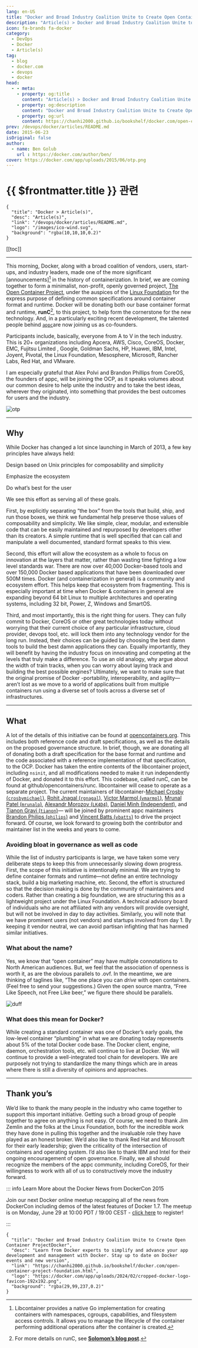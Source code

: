 ```yaml
---
lang: en-US
title: "Docker and Broad Industry Coalition Unite to Create Open Container ProjectDocker"
description: "Article(s) > Docker and Broad Industry Coalition Unite to Create Open Container ProjectDocker"
icon: fa-brands fa-docker
category:
  - DevOps
  - Docker
  - Article(s)
tag:
  - blog
  - docker.com
  - devops
  - docker
head:
  - - meta:
    - property: og:title
      content: "Article(s) > Docker and Broad Industry Coalition Unite to Create Open Container ProjectDocker"
    - property: og:description
      content: "Docker and Broad Industry Coalition Unite to Create Open Container ProjectDocker"
    - property: og:url
      content: https://chanhi2000.github.io/bookshelf/docker.com/open-container-project-foundation.html
prev: /devops/docker/articles/README.md
date: 2015-06-23
isOriginal: false
author:
  - name: Ben Golub
    url : https://docker.com/author/ben/
cover: https://docker.com/app/uploads/2015/06/otp.png
---
```


# {{ $frontmatter.title }} 관련

```component VPCard
{
  "title": "Docker > Article(s)",
  "desc": "Article(s)",
  "link": "/devops/docker/articles/README.md",
  "logo": "/images/ico-wind.svg",
  "background": "rgba(10,10,10,0.2)"
}
```

[[toc]]

---

<SiteInfo
  name="Docker and Broad Industry Coalition Unite to Create Open Container ProjectDocker"
  desc="Learn from Docker experts to simplify and advance your app development and management with Docker. Stay up to date on Docker events and new version"
  url="https://docker.com/blog/open-container-project-foundation"
  logo="https://docker.com/app/uploads/2024/02/cropped-docker-logo-favicon-192x192.png"
  preview="https://docker.com/app/uploads/2015/06/otp.png"/>

This morning, Docker, along with a broad coalition of vendors, users, start-ups, and industry leaders, made one of the more significant [announcements][^1] in the history of containerization. In brief, we are coming together to form a minimalist, non-profit, openly governed project, [<FontIcon icon="fas fa-globe"/>The Open Container Project](https://opencontainers.org), under the auspices of the [<FontIcon icon="fas fa-globe"/>Linux Foundation](https://linuxfoundation.org) for the express purpose of defining common specifications around container format and runtime. Docker will be donating both our base container format and runtime, **runC**[^2], to this project, to help form the cornerstone for the new technology. And, in a particularly exciting recent development, the talented people behind [<FontIcon icon="iconfont icon-github"/>`appc`](https://github.com/appc)are now joining us as co-founders.  

Participants include, basically, everyone from A to V in the tech industry. This is 20+ organizations including Apcera, AWS, Cisco, CoreOS, Docker, EMC, Fujitsu Limited , Google, Goldman Sachs, HP, Huawei, IBM, Intel, Joyent, Pivotal, the Linux Foundation, Mesosphere, Microsoft, Rancher Labs, Red Hat, and VMware.

I am especially grateful that Alex Polvi and Brandon Phillips from CoreOS, the founders of appc, will be joining the OCP, as it speaks volumes about our common desire to help unite the industry and to take the best ideas, wherever they originated, into something that provides the best outcomes for users and the industry.

![otp](https://docker.com/app/uploads/2015/06/otp.png) 

---

## Why

While Docker has changed a lot since launching in March of 2013, a few key principles have always held:

Design based on Unix principles for composability and simplicity  

Emphasize the ecosystem

Do what’s best for the user

We see this effort as serving all of these goals.

First, by explicitly separating “the box” from the tools that build, ship, and run those boxes, we think we fundamental help preserve those values of composability and simplicity. We like simple, clear, modular, and extensible code that can be easily maintained and repurposed by developers other than its creators. A simple runtime that is well specified that can call and manipulate a well documented, standard format speaks to this view.

Second, this effort will allow the ecosystem as a whole to focus on innovation at the layers that matter, rather than wasting time fighting a low level standards war. There are now over 40,000 Docker-based tools and over 150,000 Docker based applications that have been downloaded over 500M times. Docker (and containerization in general) is a community and ecosystem effort. This helps keep that ecosystem from fragmenting. This is especially important at time when Docker & containers in general are expanding beyond 64 bit Linux to multiple architectures and operating systems, including 32 bit, Power, Z, Windows and SmartOS.

Third, and most importantly, this is the right thing for users. They can fully commit to Docker, CoreOS or other great technologies today without worrying that their current choice of any particular infrastructure, cloud provider, devops tool, etc. will lock them into any technology vendor for the long run. Instead, their choices can be guided by choosing the best damn tools to build the best damn applications they can. Equally importantly, they will benefit by having the industry focus on innovating and competing at the levels that truly make a difference. To use an old analogy, why argue about the width of train tracks, when you can worry about laying track and building the best possible engines? Ultimately, we want to make sure that the original promise of Docker -portability, interoperability, and agility—aren’t lost as we move to a world of applications built from multiple containers run using a diverse set of tools across a diverse set of infrastructures.

---

## What

A lot of the details of this initiative can be found at [<FontIcon icon="fas fa-globe"/>opencontainers.org](https://opencontainers.org). This includes both reference code and draft specifications, as well as the details on the proposed governance structure. In brief, though, we are donating all of donating both a draft specification for the base format and runtime and the code associated with a reference implementation of that specification, to the OCP. Docker has taken the entire contents of the libcontainer project, including `nsinit`, and all modifications needed to make it run independently of Docker, and donated it to this effort. This codebase, called runC, can be found at github/opencontainers/runc. libcontainer will cease to operate as a separate project. The current maintainers of libcontainer-[Michael Crosby (<FontIcon icon="fa-brands fa-x-twitter"/>`crosbymichael`)](http://twitter.com/crosbymichael), [Rohit Jnagal (<FontIcon icon="fa-brands fa-x-twitter"/>`rgnagal`)](http://twitter.com/rgnagal), [Victor Marmol (<FontIcon icon="fa-brands fa-x-twitter"/>`vmarmol`)](https://twitter.com/vmarmol), [Mrunal Patel (<FontIcon icon="fa-brands fa-x-twitter"/>`mrunalp`)](https://twitter.com/mrunalp), [Alexandr Morozov (<FontIcon icon="fa-brands fa-x-twitter"/>`LK4D4`)](https://twitter.com/LK4D4), [Daniel Minh (Independent)](https://twitter.com/LK4D4), and [Tianon Gravi (<FontIcon icon="fa-brands fa-x-twitter"/>`tianon`)](https://twitter.com/tianon)— will be joined by prominent appc maintainers [Brandon Philips (<FontIcon icon="fa-brands fa-x-twitter"/>`philips`)](https://twitter.com/philips) and [Vincent Batts (<FontIcon icon="fa-brands fa-x-twitter"/>`vbatts`)](https://twitter.com/vbatts) to drive the project forward. Of course, we look forward to growing both the contributor and maintainer list in the weeks and years to come.

### Avoiding bloat in governance as well as code

While the list of industry participants is large, we have taken some very deliberate steps to keep this from unnecessarily slowing down progress. First, the scope of this initiative is intentionally minimal. We are trying to define container formats and runtime—not define an entire technology stack, build a big marketing machine, etc. Second, the effort is structured so that the decision making is done by the community of maintainers and coders. Rather than creating a big foundation, we are structuring this as a lightweight project under the Linux Foundation. A technical advisory board of individuals who are not affiliated with any vendors will provide oversight, but will not be involved in day to day activities. Similarly, you will note that we have prominent users (not vendors) and startups involved from day 1. By keeping it vendor neutral, we can avoid partisan infighting that has harmed similar initiatives.

### What about the name?

Yes, we know that “open container” may have multiple connotations to North American audiences. But, we feel that the association of openness is worth it, as are the obvious parallels to .ovf. In the meantime, we are thinking of taglines like, “The one place you can *drive* with open containers. (Feel free to send your suggestions.) Given the open source mantra, “Free Like Speech, not Free Like beer,” we figure there should be parallels.

![duff](https://docker.com/app/uploads/2015/06/duff-300x206.png)

### What does this mean for Docker?

While creating a standard container was one of Docker’s early goals, the low-level container “plumbing” in what we are donating today represents about 5% of the total Docker code base. The Docker client, engine, daemon, orchestration tools, etc. will continue to live at Docker. We will continue to provide a well-integrated tool chain for developers. We are purposely not trying to standardize the many things which are in areas where there is still a diversity of opinions and approaches.

---

## Thank you’s

We’d like to thank the many people in the industry who came together to support this important initiative. Getting such a broad group of people together to agree on anything is not easy. Of course, we need to thank Jim Zemlin and the folks at the Linux Foundation, both for the incredible work they have done in pulling this together and the invaluable role they have played as an honest broker. We’d also like to thank Red Hat and Microsoft for their early leadership; given the criticality of the intersection of containers and operating system. I’d also like to thank IBM and Intel for their ongoing encouragement of open governance. Finally, we all should recognize the members of the appc community, including CoreOS, for their willingness to work with all of us to constructively move the industry forward.

[^1]: Libcontainer provides a native Go implementation for creating containers with namespaces, cgroups, capabilities, and filesystem access controls. It allows you to manage the lifecycle of the container performing additional operations after the container is created.
[^2]: For more details on runC, see [**Solomon’s blog post**](/docker.com/runc.md).  

::: info Learn More about the Docker News from DockerCon 2015

<SiteInfo
  name="Docker Online Meetup #21: DockerCon Recap, Mon, Jun 29, 2015, 10:00 AM   | Meetup"
  desc="Docker HQ is buzzing with excitement. By now you may have seen numerous blog posts, tweets, and general noise surrounding DockerCon. In case you are not able to join us in "
  url="https://meetup.com/docker-online-meetup/events/222855066//"
  logo="https://secure.meetupstatic.com/next/images/general/m_swarm_196x196.png"
  preview="https://secure.meetupstatic.com/photos/event/c/b/8/d/600_505012109.jpeg"/>

Join our next Docker online meetup recapping all of the news from DockerCon including demos of the latest features of Docker 1.7. The meetup is on Monday, June 29 at 10:00 PDT / 19:00 CEST - [<FontIcon icon="fas fa-globe"/>click here](http://meetup.com/Docker-Online-Meetup/events/222855066/) to register!

:::

```component VPCard
{
  "title": "Docker and Broad Industry Coalition Unite to Create Open Container ProjectDocker",
  "desc": "Learn from Docker experts to simplify and advance your app development and management with Docker. Stay up to date on Docker events and new version",
  "link": "https://chanhi2000.github.io/bookshelf/docker.com/open-container-project-foundation.html",
  "logo": "https://docker.com/app/uploads/2024/02/cropped-docker-logo-favicon-192x192.png",
  "background": "rgba(29,99,237,0.2)"
}
```
